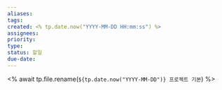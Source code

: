 ```yaml
---
aliases: 
tags: 
created: <% tp.date.now("YYYY-MM-DD HH:mm:ss") %>
assignees: 
priority: 
type: 
status: 할일
due-date:
---
```

<% await tp.file.rename(`${tp.date.now("YYYY-MM-DD")} 프로젝트 기본`) %>